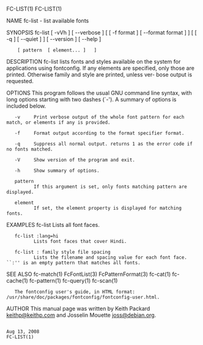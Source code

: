 FC-LIST(1)                                                                                                                                                                                         FC-LIST(1)



NAME
       fc-list - list available fonts

SYNOPSIS
       fc-list [ -vVh ]  [ --verbose ]  [  [ -f format ]  [ --format format ]  ]  [  [ -q ]  [ --quiet ]  ]  [ --version ]  [ --help ]

        [ pattern  [ element... ]   ]

DESCRIPTION
       fc-list lists fonts and styles available on the system for applications using fontconfig.  If any elements are specified, only those are printed.  Otherwise family and style are printed, unless ver-
       bose output is requested.

OPTIONS
       This program follows the usual GNU command line syntax, with long options starting with two dashes (`-'). A summary of options is included below.

       -v     Print verbose output of the whole font pattern for each match, or elements if any is provided.

       -f     Format output according to the format specifier format.

       -q     Suppress all normal output. returns 1 as the error code if no fonts matched.

       -V     Show version of the program and exit.

       -h     Show summary of options.

       pattern
              If this argument is set, only fonts matching pattern are displayed.

       element
              If set, the element property is displayed for matching fonts.

EXAMPLES
       fc-list
              Lists all font faces.

       fc-list :lang=hi
              Lists font faces that cover Hindi.

       fc-list : family style file spacing
              Lists the filename and spacing value for each font face. ``:'' is an empty pattern that matches all fonts.

SEE ALSO
       fc-match(1) FcFontList(3) FcPatternFormat(3) fc-cat(1) fc-cache(1) fc-pattern(1) fc-query(1) fc-scan(1)

       The fontconfig user's guide, in HTML format: /usr/share/doc/packages/fontconfig/fontconfig-user.html.

AUTHOR
       This manual page was written by Keith Packard <keithp@keithp.com> and Josselin Mouette <joss@debian.org>.



                                                                                                 Aug 13, 2008                                                                                      FC-LIST(1)
